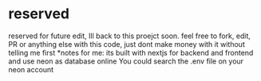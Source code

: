 # reserved
reserved for future edit, Ill back to this proejct soon.
feel free to fork, edit, PR or anything else with this code, just dont make money with it without telling me first
*notes for me: its built with nextjs for backend and frontend and use neon as database online
You could search the .env file on your neon account